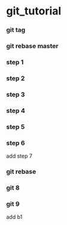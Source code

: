 # git_tutorial

### git tag
### git rebase master
### step 1
### step 2
### step 3
### step 4
### step 5
### step 6

add step 7
### git rebase
### git 8
### git 9

add b1
